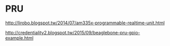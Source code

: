 # PRU

http://lirobo.blogspot.tw/2014/07/am335x-programmable-realtime-unit.html

http://credentiality2.blogspot.tw/2015/09/beaglebone-pru-gpio-example.html
